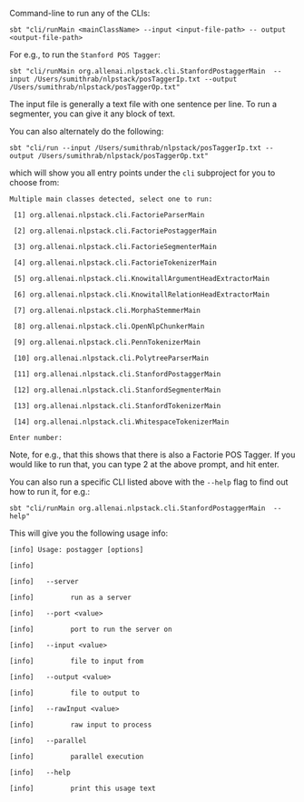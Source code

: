 Command-line to run any of the CLIs:

```
sbt "cli/runMain <mainClassName> --input <input-file-path> -- output <output-file-path>
```

For e.g., to run the `Stanford POS Tagger`:

```
sbt "cli/runMain org.allenai.nlpstack.cli.StanfordPostaggerMain  --input /Users/sumithrab/nlpstack/posTaggerIp.txt --output /Users/sumithrab/nlpstack/posTaggerOp.txt"
```

The input file is generally a text file with one sentence per line. To run a segmenter, you can give it any block of text.


You can also alternately do the following:

```
sbt "cli/run --input /Users/sumithrab/nlpstack/posTaggerIp.txt --output /Users/sumithrab/nlpstack/posTaggerOp.txt"
```

which will show you all entry points under the `cli` subproject for you to choose from:

```
Multiple main classes detected, select one to run:

 [1] org.allenai.nlpstack.cli.FactorieParserMain

 [2] org.allenai.nlpstack.cli.FactoriePostaggerMain

 [3] org.allenai.nlpstack.cli.FactorieSegmenterMain

 [4] org.allenai.nlpstack.cli.FactorieTokenizerMain

 [5] org.allenai.nlpstack.cli.KnowitallArgumentHeadExtractorMain

 [6] org.allenai.nlpstack.cli.KnowitallRelationHeadExtractorMain

 [7] org.allenai.nlpstack.cli.MorphaStemmerMain

 [8] org.allenai.nlpstack.cli.OpenNlpChunkerMain

 [9] org.allenai.nlpstack.cli.PennTokenizerMain

 [10] org.allenai.nlpstack.cli.PolytreeParserMain

 [11] org.allenai.nlpstack.cli.StanfordPostaggerMain

 [12] org.allenai.nlpstack.cli.StanfordSegmenterMain

 [13] org.allenai.nlpstack.cli.StanfordTokenizerMain

 [14] org.allenai.nlpstack.cli.WhitespaceTokenizerMain

Enter number: 
```

Note, for e.g., that this shows that there is also a Factorie POS Tagger. If you would like to run that, you can type 2 at the above prompt, and hit enter.



You can also run a specific CLI listed above with the `--help` flag to find out how to run it, for e.g.:

```
sbt "cli/runMain org.allenai.nlpstack.cli.StanfordPostaggerMain  --help"
```

This will give you the following usage info:

```
[info] Usage: postagger [options]

[info] 

[info]   --server

[info]         run as a server

[info]   --port <value>

[info]         port to run the server on

[info]   --input <value>

[info]         file to input from

[info]   --output <value>

[info]         file to output to

[info]   --rawInput <value>

[info]         raw input to process

[info]   --parallel

[info]         parallel execution

[info]   --help

[info]         print this usage text
```

